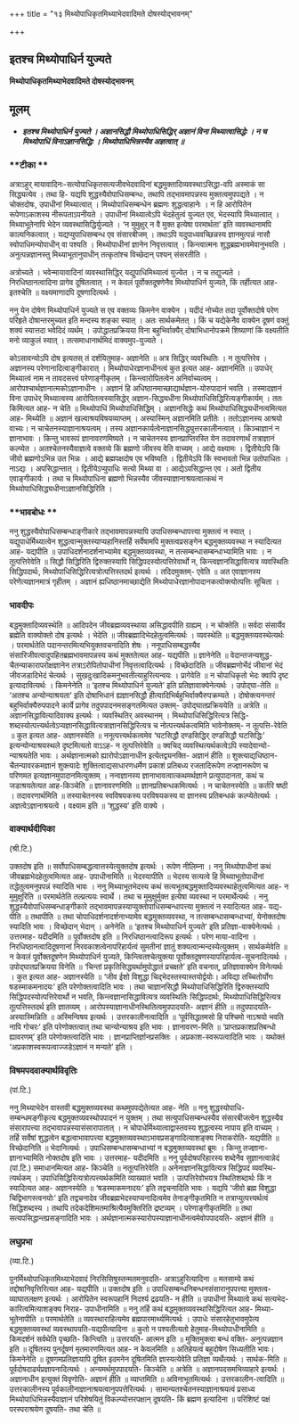 +++
title = "१३ मिथ्योपाधिकृतमिथ्याभेदवादिमते दोषस्योद्भावनम्"

+++


## इतश्च मिथ्योपाधिर्न युज्यते

**मिथ्योपाधिकृतमिथ्याभेदवादिमते दोषस्योद्भावनम्**

## **मूलम्**

- ***इतश्च मिथ्योपाधिर्न युज्यते । अज्ञानसिद्धौ मिथ्योपाधिसिद्धिर् अज्ञानं विना मिथ्यात्वासिद्धेः । न च मिथ्योपाधिं विनाऽज्ञानसिद्धिः । मिथ्योपाधिभिन्नस्यैव अज्ञत्वात् ॥***

### **टीका **

अत्राऽहुर् मायावादिनः-सत्योपाधिकृतसत्यजीवभेदवादिनां बद्धमुक्तादिव्यवस्थाऽसिद्धा-वपि अस्माकं सा सिद्ध्यत्येव । तथा हि- यद्यपि शुद्धस्यैवोपाधिसम्बन्धः, तथापि तद्भावमापन्नस्य मुक्तत्वमुपपद्यते । न चोक्तदोषः, उपाधीनां मिथ्यात्वात् । मिथ्योपाधिसम्बन्धेन ब्रह्मणः शुद्धत्वाहानेः । न हि आरोपितेन रूपेणाऽकाशस्य नीरूपताऽपनीयते । उपाधीनां मिथ्यात्वेऽपि भेदहेतुत्वं युज्यत एव, भेदस्यापि मिथ्यात्वात् । मिथ्याभूतेनापि भेदेन व्यवस्थासिद्धिर्युज्यते । ‘न मुमुक्षुर् न वै मुक्त इत्येषा परमार्थता’ इति व्यवस्थानामपि काल्पनिकत्वात् । यद्यप्युपाधिसम्बन्ध एव संसारबीजम् । तथाऽपि यदुपाध्यवच्छिन्नस्य
ज्ञानमुत्पन्नं नासौ स्वोपाधिमन्योपाधीन् वा पश्यति । मिथ्योपाधीनां ज्ञानेन निवृत्तत्वात् । किन्त्वात्मनः शुद्धब्रह्मभावमेवानुभवति । अनुत्पन्नज्ञानस्तु मिथ्याभूतानुपाधीन् तत्कृतांश्च विच्छेदान् पश्यन् संसरतीति ।

अत्रोच्यते । भवेन्मायावादिनां व्यवस्थासिद्धिर् यद्युपाधिमिथ्यात्वं युज्येत । न च तद्युज्यते । निरधिष्ठानत्वादिना प्रागेव दूषितत्वात् । न केवलं पूर्वोक्तदूषणेनैव मिथ्योपाधिर्न युज्यते, किं तर्हीत्यत आह-इतश्चेति ॥ वक्ष्यमाणादपि दूषणादित्यर्थः ।

ननु येन दोषेण मिथ्योपाधिर्न युज्यते स एव वक्तव्यः किमनेन वाक्येन । यदीदं नोच्येत तदा पूर्वोक्तदोषे परेण परिहृते दोषान्तरमुच्यत इति मन्दस्य शङ्का स्यात् । अतः सार्थकमेतत् । किं च यद्येकेनैव वाक्येन दूषणं वक्तुं शक्यं स्यात्तदा भवेदिदं व्यर्थम् । उपोद्धातप्रक्रियया विना बहुभिर्वाक्यैर् दोषाभिधानोपक्रमे शिष्याणां किं वक्ष्यतीति मनो व्याकुलं स्यात् । तत्समाधानार्थमिदं वाक्यमुप-युज्यते ।

कोऽसावन्योऽपि दोष इत्यतस् तं दर्शयितुमाह- अज्ञानेति ॥ अत्र सिद्धिर् व्यवस्थितिः । न तूत्पत्तिरेव । अज्ञानस्य परेणानादित्वाङ्गीकारात् । मिथ्योपाधेरज्ञानाधीनत्वं कुत इत्यत आह- अज्ञानमिति ॥ उपाधेर् मिथ्यात्वं नाम न तावदसत्त्वं परेणाङ्गीकृतम् । किन्त्वारोपितत्वेन अनिर्वाच्यत्वम् । आरोपश्चार्थज्ञानात्मकोऽज्ञानाधीनः । अज्ञानं हि अधिष्ठानमाच्छाद्यार्थज्ञान-योरुपादानं भवति । तस्मादज्ञानं विना उपाधेर् मिथ्यात्वस्य आरोपितत्वस्यासिद्धेर् अज्ञान-सिद्ध्यधीना मिथ्योपाधिसिद्धिरित्यङ्गीकार्यम् । ततः किमित्यत आह- न चेति ॥ मिथ्योपाधिं मिथ्योपाधिसिद्धिम् । अज्ञानसिद्धेः कथं मिथ्योपाधिसिद्ध्यधीनत्वमित्यत आह- मिथ्येति ॥ अज्ञानं खल्वाश्रयविषयव्याप्तम् । अस्यास्मिन् अज्ञानमिति प्रतीतेः । ततोऽज्ञानस्य आश्रयो वाच्यः। न चाचेतनस्याज्ञानाश्रयत्वम् । तस्य अज्ञानकार्यत्वेनाज्ञानसिद्ध्युत्तरकालीनत्वात् । किञ्चाज्ञानं न ज्ञानाभावः । किन्तु भावरूपं ज्ञानावरणमिष्यते । न चाचेतनस्य ज्ञानप्राप्तिरस्ति येन तदावरणार्थं तत्राज्ञानं कल्प्येत ।
अतश्चेतनस्यैवाज्ञत्वे वक्तव्ये किं ब्रह्मणो जीवस्य वेति वाच्यम् । आद्ये वक्ष्यामः । द्वितीयेऽपि किं जीवो ब्रह्मणोऽभिन्न उत भिन्नः । आद्ये ब्रह्मपक्षदोष एव भविष्यति । द्वितीयेऽपि किं स्वभावतो भिन्न उतोपाधितः । नाऽद्यः । अपसिद्धान्तात् । द्वितीयेऽप्युपाधिः सत्यो मिथ्या वा । आद्येऽपसिद्धान्त एव । अतो द्वितीय एवाङ्गीकार्यः । तथा च मिथ्योपाधिना ब्रह्मणो भिन्नस्यैव जीवस्याज्ञानाश्रयत्वात्कथं न मिथ्योपाधिसिद्ध्यधीनाऽज्ञानसिद्धिरिति ।

### **भावबोधः **

ननु शुद्धस्यैवोपाधिसम्बन्धाङ्गीकारे तद्भावमापन्नस्यापि उपाधिसम्बन्धापत्त्या मुक्तत्वं न स्यात् । यद्युपाधेर्मिथ्यात्वेन शुद्धत्वान्मुक्तस्याप्यहानिस्तर्हि सर्वेषामपि मुक्तत्वप्रसङ्गेन बद्धमुक्तव्यवस्था न स्यादित्यत आह- यद्यपीति ॥ उपाधिदर्शनादर्शनाभ्यामेव बद्धमुक्तव्यवस्था, न तत्सम्बन्धासम्बन्धाभ्यामिति भावः । न तूत्पत्तिरेवेति ॥ सिद्धौ सिद्धिरिति द्विरुक्तस्यापि सिद्धिपदस्योत्पत्तिरेवार्थो न, किन्त्वज्ञानसिद्धावित्यत्र व्यवस्थितिः सिद्धिपदार्थः, मिथ्योपाधिसिद्धिरित्यत्रोत्पत्तिस्तदर्थ इत्यर्थः । तदिदमुक्तम्- एवेति ॥ अत एवाज्ञानस्य परेणेत्यज्ञानमात्रं गृहीतम् । अज्ञानं ह्यधिष्ठानमाच्छाद्येति मिथ्योपाधेरज्ञानोपादानकत्वोक्त्योत्पत्तिः सूचिता ।

### **भावदीपः**

बद्धमुक्तादिव्यवस्थेति ॥ आदिपदेन जीवब्रह्मव्यवस्थाया असिद्धावपीति ग्राह्यम् । न चोक्तेति ॥ सर्वदा संसार्येव ब्रह्मेति वाक्योक्तो दोष इत्यर्थः । भेदेति ॥ जीवब्रह्मादिभेदहेतुत्वमित्यर्थः । व्यवस्थेति ॥ बद्धमुक्तव्यवस्थेत्यर्थः । परमार्थतेति पदानन्तरमित्यभियुक्तवचनादिति शेषः । ननूपाधिसम्बद्धस्यैव संसारिजीवत्वादुपहितब्रह्मभावमापन्नस्य कथं मुक्ततेत्यत आह- यद्यपीति ॥ ज्ञानेनेति ॥ वेदान्तजन्यशुद्ध-चैतन्याकारापरोक्षज्ञानेन तत्राऽरोपितोपाधीनां निवृत्तत्वादित्यर्थः । विच्छेदादिति ॥ जीवब्रह्मणोर्भेदं जीवानां भेदं जीवजडादिभेदं चेत्यर्थः । सुखदुःखादिकमनुभवतीत्याहुरित्यन्वयः । प्रागेवेति ॥ न चोपाधिकृतो भेदः क्वापि दृष्ट इत्यादावित्यर्थः । किमनेनेति ॥ ‘इतश्च मिथ्योपाधिर्न युज्यते’ इति प्रतिज्ञावाक्येनेत्यर्थः । उपोद्घा-तेति ॥
‘अतश्च अन्योन्याश्रयता’ इति दोषाभिधानं ह्यज्ञानसिद्धौ हीत्यादिभिर्बहुभिर्वाक्यैरुपक्रम्यते । दोषोक्त्यनन्तरं बहुभिर्वाक्यैरुपपादने कार्ये प्रागेव तदुपपादनमसङ्गतमित्यत उक्तम्- उपोद्घातप्रक्रिययेति ॥ अत्रेति ॥ अज्ञानसिद्धावित्यादिवाक्य इत्यर्थः । व्यवस्थितिर् अवस्थानम् । मिथ्योपाधिसिद्धिरित्यत्र सिद्धि-शब्दस्योत्पत्त्यर्थत्वेऽप्यज्ञानसिद्धावित्यत्राज्ञानसिद्धिरित्यत्र च नोत्पत्त्यर्थकत्वमिति भावेनोक्तम्- न तूत्पत्ति-रेवेति ॥ कुत इत्यत आह- अज्ञानस्येति ॥ ननूत्पत्त्यर्थकत्वमेव ‘घटसिद्धौ दण्डसिद्धिर् दण्डसिद्धौ घटसिद्धिः’ इत्यन्योन्याश्रयस्थले दृष्टमित्यतो वाऽऽह- न तूत्पत्तिरेवेति ॥ क्वचिद् व्यवस्थित्यर्थकत्वेऽपि स्यादेवान्यो-न्याश्रयतेति भावः । अर्थज्ञानात्मको ह्यारोपोऽज्ञानाधीन इत्येतद्व्यनक्ति- अज्ञानं हीति ॥ शुक्त्याद्यधिष्ठान-चैतन्यावरकमज्ञानं शुक्त्यादेः शुक्तित्वाद्यसाधारणधर्मेण प्रकाशं प्रतिबध्य रजतादिरूपेण तज्ज्ञानरूपेण च परिणमत इत्यज्ञानमुपादानमित्युक्तम् । नन्वज्ञानस्य ज्ञानाभावत्वात्कथमर्थज्ञाने प्रत्युपादानता, कथं च जडाश्रयतेत्यत आह-किञ्चेति ॥ ज्ञानावरणमिति ॥ ज्ञानप्रतिबन्धकमित्यर्थः । न चाचेतनस्येति ॥ कर्तरि षष्ठी । तदावरणार्थमिति ॥ तस्याचेतनस्य स्वविषयकस्य परविषयकस्य वा ज्ञानस्य प्रतिबन्धकं कल्प्येतेत्यर्थः । अज्ञत्वेऽज्ञानाश्रयत्वे । वक्ष्याम इति ॥ ‘शुद्धस्य’ इति वाक्ये ।

### **वाक्यार्थदीपिका**

(श्री.टि.)

उक्तदोष इति ॥ सर्वोपाधिसम्बद्धत्वात्तस्येत्युक्तदोष इत्यर्थः । रूपेण नीलिम्ना । ननु मिथ्योपाधीनां कथं जीवब्रह्मभेदहेतुत्वमित्यत आह- उपाधीनामिति ॥ भेदस्यापीति ॥ भेदस्य सत्यत्वे हि मिथ्याभूतोपाधीनां तद्धेतुत्वमनुपपन्नं स्यादिति भावः । ननु मिथ्याभूतभेदस्य कथं सत्यभूतबद्धमुक्तादिव्यवस्थाहेतुत्वमित्यत आह- न मुमुक्षुरिति ॥ परमार्थतेति तल्प्रत्ययः स्वार्थे । तथा च मुमुक्षुर्मुक्त इत्येषा व्यवस्था न परमार्थेत्यर्थः । ननु शुद्धस्यैवोपाधिसम्बन्धाङ्गीकारे तद्भावमापन्नस्याप्युक्तोपाधिसम्बन्धापत्त्या मुक्तत्वं न स्यादित्यत आह- यद्य-पीति ॥ तथापीति ॥ तथा चोपाधिदर्शनादर्शनाभ्यामेव बद्धमुक्तव्यवस्था, न तत्सम्बन्धासम्बन्धाभ्यां, येनोक्तदोषः स्यादिति भावः । विच्छेदान् भेदान् । अनेनेति ॥ ‘इतश्च मिथ्योपाधिर्न युज्यते’ इति प्रतिज्ञा-वाक्येनेत्यर्थः । उत्तरमाह- यदीदमिति ॥ पूर्वोक्तदोष इति ॥ निरधिष्ठानत्वादिरूप इत्यर्थः । परेण माया-वादिना । निरधिष्ठानत्वादिदूषणानां निरवकाशत्वेनापरिहार्यत्वं सुमतीनां ज्ञातुं शक्यत्वान्मन्दस्येत्युक्तम् । सार्थकमेवेति ॥ न केवलं पूर्वोक्तदूषणेन मिथ्योपाधिर्न युज्यते, किन्त्वितश्चेत्युक्त्या पूर्वोक्तदूषणस्यापरिहार्यत्व-सूचनादित्यर्थः । उपोद्घातप्रक्रियया विनेति ॥ ‘चिन्तां प्रकृतिसिद्ध्यर्थामुपोद्धातं प्रचक्षते’ इति वचनात्, प्रतिज्ञावाक्येन विनेत्यर्थः । कुत इत्यत आह- अज्ञानस्येति ॥ ‘जीव ईशो विशुद्धा चिद्भेदस्तस्यास्तयोर्द्वयोः। अविद्या तच्चितोर्योगः षडस्माकमनादयः’ इति परेणोक्तत्वादिति भावः । तथा चाज्ञानसिद्धौ मिथ्योपाधिसिद्धिरिति द्विरुक्तस्यापि सिद्धिपदस्योत्पत्तिरेवार्थो न भवति, किन्त्वज्ञानासिद्धावित्यत्र व्यवस्थितिः सिद्धिपदार्थः, मिथ्योपाधिसिद्धिरित्यत्र तूत्पत्तिस्तदर्थ इति ज्ञातव्यम् । आरोपस्याज्ञानाधीनस्थितित्वमुपपादयति- अज्ञानं हीति ॥ तदुपपादयति- अस्यास्मिन्निति ॥ अस्मिन्विषय इत्यर्थः । उत्तरकालीनत्वादिति ॥ ‘पूर्वसिद्धतमसो हि पश्चिमो नाऽश्रयो भवति नापि गोचरः’ इति परेणोक्तत्वात् तथा चान्योन्याश्रय इति भावः । ज्ञानावरण-मिति ॥ ‘प्राप्तप्रकाशप्रतिबन्धो ह्यावरणम्’ इति परेणोक्तत्वादिति भावः । ज्ञानप्राप्तिर्ज्ञानप्रसक्तिः । अप्रकाश-स्वरूपत्वादिति भावः । यथोक्तं ‘अप्रकाशस्वरूपत्वाज्जडेऽज्ञानं न मन्यते’ इति ।

### **विषमपदवाक्यार्थविवृतिः**

(पां.टि.)

ननु मिथ्याभेदेन वास्तवी बद्धमुक्तव्यवस्था कथमुपपद्येतेत्यत आह- नेति ॥ ननु शुद्धस्योपाधि-सम्बन्धमङ्गीकृत्य बद्धमुक्तव्यवस्थोपपादनं न युक्तम् । तथा सत्युपाधिसम्बन्धस्यैव संसारबीजत्वेन शुद्धस्यैव संसारापत्त्या तद्भावापन्नस्यासंसारापातात् । न चोपाधेर्मिथ्यात्वाद्वास्तवस्य शुद्धत्वस्य नापाय इति वाच्यम् । तर्हि सर्वेषां शुद्धत्वेन बद्धत्वाभावापत्त्या बद्धमुक्तव्यवस्थाऽभावप्रसङ्गादित्याशङ्क्य निराकरोति- यद्यपीति ॥ विच्छेदानिति ॥ भेदानित्यर्थः । उपाधिसम्बन्धासम्बन्धाभ्यां न बद्धमुक्तव्यवस्थां ब्रूमः । किन्तु तज्ज्ञाना-ज्ञानाभ्यामिति नोक्तदोष इति भावः । उत्तरमाह- यदीदमिति ॥ ननु पूर्वदोषपरिहारस्य शब्देनैव सुज्ञानत्वान्नेदं (पां.टि.) समाधानमित्यत आह- किञ्चेति ॥ नतूत्पत्तिरेवेति ॥ अनेनाज्ञानसिद्धावित्यत्र सिद्धिपदं व्यवस्थि-त्यर्थकम् । उपाधिसिद्धिरित्यत्रोत्पत्त्यर्थकमिति व्याख्यातं भवति । उत्पत्तिरेवोभयत्र स्थितिशब्दार्थः किं न स्यादित्यत आह- अज्ञानस्येति ॥ ‘षडस्माकमनादयः’ इति तद्वचनादिति भावः । यद्यपि ‘जीवो ब्रह्म विशुद्धा चिद्विभागस्त्वनयोः’ इति तद्वचनादेव जीवब्रह्मभेदस्याप्यनादित्वमेव तेनाङ्गीकृतमिति न तत्राप्युत्पत्त्यर्थत्वं सिद्धिशब्दस्य । तथापि तदेकदेशिमतमाश्रित्यैवमुक्तिरिति द्रष्टव्यम् । परेणाङ्गीकृतमिति ॥ तथा सत्यपसिद्धान्तप्रसङ्गादिति भावः । अर्थज्ञानात्मकस्यारोपस्याज्ञानाधीनत्वमेवोपपादयति- अज्ञानं हीति ॥

### **लघुप्रभा**

(व्या.टि.)

पुनर्मिथ्योपाधिकृतमिथ्याभेदवादं निरसिसिषुस्तन्मतमनुवदति- अत्राऽहुरित्यादिना ॥ मतसाम्ये कथं तद्दोषानिवृत्तिरित्यत आह- यद्यपीति ॥ उक्तदोष इति ॥ उपाधिसम्बन्धनिबन्धनसंसारानुपपत्त्या मुक्तत्व-व्याघातलक्षण इत्यर्थः । आरोपितेन स्वरूपहानिं निदर्श्य द्रढयति- न हीति ॥ उपाधीनां मिथ्यात्वे कथं सत्यभेद-कारित्वमित्याशङ्क्य निराह- उपाधीनामिति ॥ ननु तर्हि कथं बद्धमुक्तव्यवस्थासिद्धिरित्यत आह- मिथ्या-भूतेनापीति ॥ परमार्थतेति ॥ व्यवस्थाराहित्यमेव ब्रह्मपारमार्थ्यमित्यर्थः । उपाधेः संसारहेतुभावमुपेत्य बद्धमुक्तव्यवस्थां व्यवस्थापयति-यद्यपीत्यादिना ॥ कुतो न पश्यतीत्यतो हेतुमाह-मिथ्योपाधीनामिति ॥ किमदर्शनं सर्वथेति पृच्छति- किन्त्विति ॥ उत्तरयति- आत्मन इति ॥ मुक्तिमुक्त्वा बन्धं वक्ति- अनुत्पन्नज्ञान इति ॥ दूषितस्य पुनर्दूषणं मृतमारणमित्यत आह- न केवलमिति ॥ अतिहेयत्वं बहुदोषेण सिध्यतीति भावः। किमनेनेति ॥ दूषणमप्रतिज्ञायापि दूषित इदमनेन दूषितमिति ज्ञास्यत्येवेति प्रतिज्ञा व्यर्थेत्यर्थः । सार्थक-मिति ॥ पूर्वदोषदार्ढ्यप्रज्ञापनादित्यर्थः । अन्यमर्थमुपपादयति- किञ्चेति ॥ अत्रेति ॥ अज्ञानपदसमभिव्याहारे इत्यर्थः । अज्ञानाधीन इत्युक्तं विवृणोति- अज्ञानं हीति ॥ व्याप्तमिति ॥ अविनाभूतमित्यर्थः । उत्तरकालीन-त्वादिति ॥ उत्तरकालीनस्य पूर्वकालीनाज्ञानाश्रयत्वानुपपत्तेरित्यर्थः । सामान्यतश्चेतनस्याज्ञानाश्रयत्वं प्रसाध्य मिथ्योपाधिभिन्नस्यैवाज्ञानं परिशेषयितुं विकल्प्योत्तरपक्षान् दूषयति- किं ब्रह्मण इत्यादिना ॥ परिशिष्टं पक्षं परस्पराश्रयेण दूषयति- तथा चेति ॥


